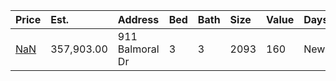 | Price                                                                        | Est.       | Address         | Bed | Bath | Size | Value | Days | Lot  | Year | HOA | Open |
| :--------------------------------------------------------------------------- | :--------- | :-------------- | :-- | :--- | :--- | :---- | :--- | :--- | :--- | :-- | :--- |
| [NaN](https://www.movoto.com/home/911-balmoral-dr-cary-nc-27511-413_2338798) | 357,903.00 | 911 Balmoral Dr | 3   | 3    | 2093 | 160   | New  | 0.28 | 1989 | 0   |      |
